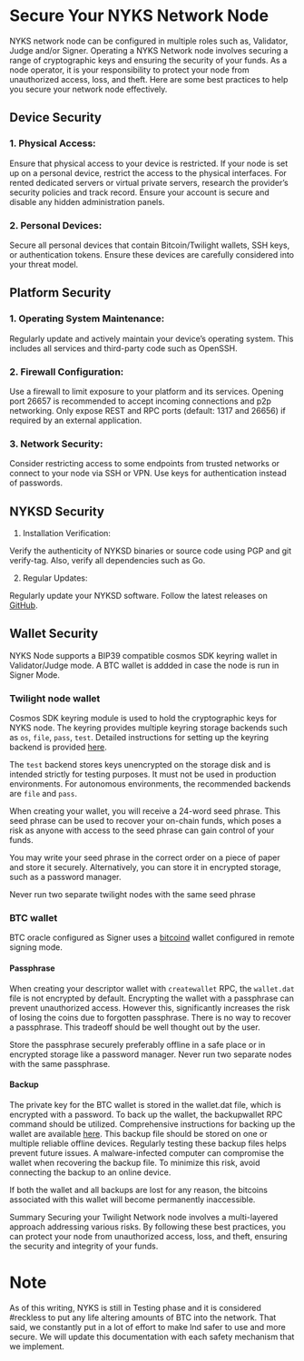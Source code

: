 # Secure Your NYKS Network Node
 
NYKS network node can be configured in multiple roles such as, Validator, Judge and/or Signer.  Operating a NYKS Network node involves securing a range of cryptographic keys and ensuring the security of your funds. As a node operator, it is your responsibility to protect your node from unauthorized access, loss, and theft. Here are some best practices to help you secure your network node effectively.

## Device Security

### 1. Physical Access:

Ensure that physical access to your device is restricted. If your node is set up on a personal device, restrict the access to the physical interfaces.
For rented dedicated servers or virtual private servers, research the provider’s security policies and track record. Ensure your account is secure and disable any hidden administration panels.

### 2. Personal Devices:

Secure all personal devices that contain Bitcoin/Twilight wallets, SSH keys, or authentication tokens. Ensure these devices are carefully considered into your threat model.

## Platform Security

### 1. Operating System Maintenance:

Regularly update and actively maintain your device’s operating system. This includes all services and third-party code such as OpenSSH.

### 2. Firewall Configuration:

Use a firewall to limit exposure to your platform and its services. Opening port 26657 is recommended to accept incoming connections and p2p networking.
Only expose REST and RPC ports (default: 1317 and 26656) if required by an external application.

### 3. Network Security:

Consider restricting access to some endpoints from trusted networks or connect to your node via SSH or VPN. Use keys for authentication instead of passwords.

## NYKSD Security

1. Installation Verification:

Verify the authenticity of NYKSD binaries or source code using PGP and git verify-tag. Also, verify all dependencies such as Go.

2. Regular Updates:

Regularly update your NYKSD software. Follow the latest releases on [GitHub](https://github.com/twilight-project/nyks).

## Wallet Security
NYKS Node supports a BIP39 compatible cosmos SDK keyring wallet in Validator/Judge mode. A BTC wallet is addded in case the node is run in Signer Mode. 

### Twilight node wallet 
Cosmos SDK keyring module is used to hold the cryptographic keys for NYKS node. The keyring provides multiple keyring storage backends such as `os`, `file`, `pass`, `test`. Detailed instructions for setting up the keyring backend is provided [here](https://docs.cosmos.network/v0.46/run-node/keyring.html). 

The `test` backend stores keys unencrypted on the storage disk and is intended strictly for testing purposes. It must not be used in production environments. For autonomous environments, the recommended backends are `file` and `pass`.


When creating your wallet, you will receive a 24-word seed phrase. This seed phrase can be used to recover your on-chain funds, which poses a risk as anyone with access to the seed phrase can gain control of your funds.

You may write your seed phrase in the correct order on a piece of paper and store it securely. Alternatively, you can store it in encrypted storage, such as a password manager. 

Never run two separate twilight nodes with the same seed phrase

### BTC wallet
BTC oracle configured as Signer uses a [bitcoind](/docs/btc_wallet_management.md) wallet configured in remote signing mode.   

#### Passphrase

When creating your descriptor wallet with `createwallet` RPC, the `wallet.dat` file is not encrypted by default. Encrypting the wallet with a passphrase can prevent unauthorized access. However this, significantly increases the risk of losing the coins due to forgotten passphrase. There is no way to recover a passphrase. This tradeoff should be well thought out by the user. 

Store the passphrase securely preferably offline in a safe place or in encrypted storage like a password manager.
Never run two separate nodes with the same passphrase.

#### Backup 
The private key for the BTC wallet is stored in the wallet.dat file, which is encrypted with a password. To back up the wallet, the backupwallet RPC command should be utilized. Comprehensive instructions for backing up the wallet are available [here](https://github.com/bitcoin/bitcoin/blob/master/doc/managing-wallets.md).
This backup file should be stored on one or multiple reliable offline devices. Regularly testing these backup files helps prevent future issues. A malware-infected computer can compromise the wallet when recovering the backup file. To minimize this risk, avoid connecting the backup to an online device.

If both the wallet and all backups are lost for any reason, the bitcoins associated with this wallet will become permanently inaccessible.

Summary
Securing your Twilight Network node involves a multi-layered approach addressing various risks. By following these best practices, you can protect your node from unauthorized access, loss, and theft, ensuring the security and integrity of your funds.


# Note
As of this writing, NYKS is still in Testing phase and it is considered #reckless to put any life altering amounts of BTC into the network.
That said, we constantly put in a lot of effort to make lnd safer to use and more secure. We will update this documentation with each safety mechanism that we implement.
